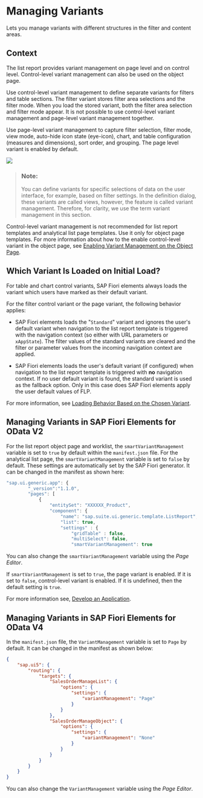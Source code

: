 <!-- loio8ce658e05498466d9a74823b94e840ac -->

# Managing Variants

Lets you manage variants with different structures in the filter and content areas.



<a name="loio8ce658e05498466d9a74823b94e840ac__context_wzz_hs3_lmb"/>

## Context

The list report provides variant management on page level and on control level. Control-level variant management can also be used on the object page.

Use control-level variant management to define separate variants for filters and table sections. The filter variant stores filter area selections and the filter mode. When you load the stored variant, both the filter area selection and filter mode appear. It is not possible to use control-level variant management and page-level variant management together.

Use page-level variant management to capture filter selection, filter mode, view mode, auto-hide icon state \(eye-icon\), chart, and table configuration \(measures and dimensions\), sort order, and grouping. The page level variant is enabled by default.

 ![](images/Managing_Variants_df8f117.png) 

> ### Note:  
> You can define variants for specific selections of data on the user interface, for example, based on filter settings. In the definition dialog, these variants are called views, however, the feature is called variant management. Therefore, for clarity, we use the term variant management in this section.

Control-level variant management is not recommended for list report templates and analytical list page templates. Use it only for object page templates. For more information about how to the enable control-level variant in the object page, see [Enabling Variant Management on the Object Page](enabling-variant-management-on-the-object-page-f26d42b.md).

 <a name="topic_fdm_n4r_1qb"/>

<!-- topic\_fdm\_n4r\_1qb -->

## Which Variant Is Loaded on Initial Load?

For table and chart control variants, SAP Fiori elements always loads the variant which users have marked as their default variant.

For the filter control variant or the page variant, the following behavior applies:

-   SAP Fiori elements loads the "`Standard`" variant and ignores the user's default variant when navigation to the list report template is triggered with the navigation context \(so either with URL parameters or `xAppState`\). The filter values of the standard variants are cleared and the filter or parameter values from the incoming navigation context are applied.

-   SAP Fiori elements loads the user's default variant \(if configured\) when navigation to the list report template is triggered with **no** navigation context. If no user default variant is found, the standard variant is used as the fallback option. Only in this case does SAP Fiori elements apply the user default values of FLP.


For more information, see [Loading Behavior Based on the Chosen Variant](loading-behavior-based-on-the-chosen-variant-9f4e119.md).

 <a name="topic_ctc_rlg_mqb"/>

<!-- topic\_ctc\_rlg\_mqb -->

## Managing Variants in SAP Fiori Elements for OData V2

For the list report object page and worklist, the `smartVariantManagement` variable is set to `true` by default within the `manifest.json` file. For the analytical list page, the `smartVariantManagement` variable is set to `false` by default. These settings are automatically set by the SAP Fiori generator. It can be changed in the manifest as shown here:

```js
"sap.ui.generic.app": {
        "_version":"1.1.0",
        "pages": [
            {
                "entitySet": "XXXXXX_Product",
                "component": {
                    "name": "sap.suite.ui.generic.template.ListReport",
                    "list": true,
                    "settings" : {
                        "gridTable" : false,
                        "multiSelect": false,
                        "smartVariantManagement": true
```

You can also change the `smartVariantManagement` variable using the *Page Editor*.

If `smartVariantManagement` is set to `true`, the page variant is enabled. If it is set to `false`, control-level variant is enabled. If it is undefined, then the default setting is `true`.

For more information see, [Develop an Application](https://help.sap.com/docs/SAP_FIORI_tools/17d50220bcd848aa854c9c182d65b699/a9c004397af5461fbf765419fc1d606a.html).

 <a name="topic_jmz_ylg_mqb"/>

<!-- topic\_jmz\_ylg\_mqb -->

## Managing Variants in SAP Fiori Elements for OData V4

In the `manifest.json` file, the `VariantManagement` variable is set to `Page` by default. It can be changed in the manifest as shown below:

```json
{
    "sap.ui5": {
        "routing": {
            "targets": {
                "SalesOrderManageList": {
                    "options": {
                        "settings": {
                            "variantManagement": "Page"
                        }
                    }
                },
                "SalesOrderManageObject": {
                    "options": {
                        "settings": {
                            "variantManagement": "None"
                        }
                    }
                }
            }
        }
    }
}

```

You can also change the `VariantManagement` variable using the *Page Editor*.

